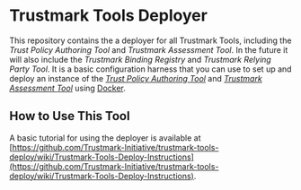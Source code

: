 # Trustmark Tools Deployer

This repository contains the a deployer for all Trustmark Tools, including the _Trust Policy Authoring Tool_ and _Trustmark Assessment Tool_.  In the future it will also include the _Trustmark Binding Registry_ and _Trustmark Relying Party Tool_. It is a basic configuration harness that you can use to set up and deploy an instance of the [_Trust Policy Authoring Tool_](https://github.com/Trustmark-Initiative/tpat) and [_Trustmark Assessment Tool_](https://github.com/Trustmark-Initiative/tat) using [Docker](https://www.docker.com/).

## How to Use This Tool

A basic tutorial for using the deployer is available at [https://github.com/Trustmark-Initiative/trustmark-tools-deploy/wiki/Trustmark-Tools-Deploy-Instructions](https://github.com/Trustmark-Initiative/trustmark-tools-deploy/wiki/Trustmark-Tools-Deploy-Instructions). 
